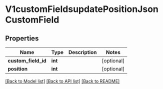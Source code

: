 # V1customFieldsupdatePositionJsonCustomField

## Properties
Name | Type | Description | Notes
------------ | ------------- | ------------- | -------------
**custom_field_id** | **int** |  | [optional] 
**position** | **int** |  | [optional] 

[[Back to Model list]](../README.md#documentation-for-models) [[Back to API list]](../README.md#documentation-for-api-endpoints) [[Back to README]](../README.md)


